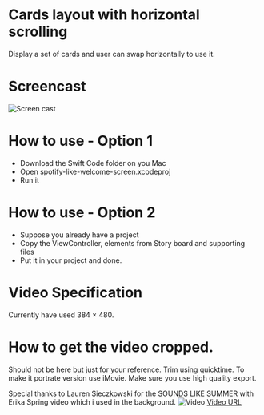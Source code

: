# Cards layout with horizontal scrolling
Display a set of cards and user can swap horizontally to use it.

# Screencast
![Screen cast](http://giant.gfycat.com/HastyShadyGrouse.gif)

# How to use - Option 1
* Download the Swift Code folder on you Mac
* Open spotify-like-welcome-screen.xcodeproj 
* Run it

# How to use - Option 2
* Suppose you already have a project
* Copy the ViewController, elements from Story board and supporting files
* Put it in your project and done.

# Video Specification
Currently have used 384 × 480.

# How to get the video cropped.
Should not be here but just for your reference.
Trim using quicktime. To make it portrate version use iMovie. Make sure you use high quality export.

Special thanks to Lauren Sieczkowski for the SOUNDS LIKE SUMMER with Erika Spring video which i used in the background.
![Video](http://i.imgur.com/oCinvFO.png)
[Video URL](https://vimeo.com/131502939)
